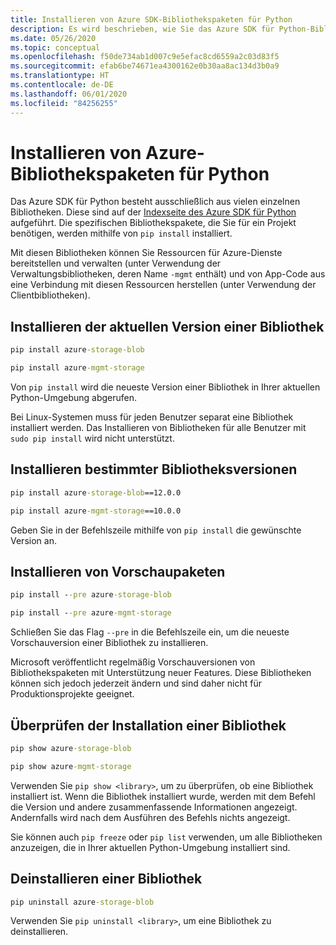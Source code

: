```yaml
---
title: Installieren von Azure SDK-Bibliothekspaketen für Python
description: Es wird beschrieben, wie Sie das Azure SDK für Python-Bibliotheken mit pip installieren, deinstallieren und überprüfen. Der Artikel enthält Details zur Installation bestimmter Versionen und Vorschaupakete.
ms.date: 05/26/2020
ms.topic: conceptual
ms.openlocfilehash: f50de734ab1d007c9e5efac8cd6559a2c03d83f5
ms.sourcegitcommit: efab6be74671ea4300162e0b30aa8ac134d3b0a9
ms.translationtype: HT
ms.contentlocale: de-DE
ms.lasthandoff: 06/01/2020
ms.locfileid: "84256255"
---
```

# <a name="how-to-install-azure-library-packages-for-python"></a>Installieren von Azure-Bibliothekspaketen für Python

Das Azure SDK für Python besteht ausschließlich aus vielen einzelnen Bibliotheken. Diese sind auf der [Indexseite des Azure SDK für Python](https://azure.github.io/azure-sdk/releases/latest/all/python.html) aufgeführt. Die spezifischen Bibliothekspakete, die Sie für ein Projekt benötigen, werden mithilfe von `pip install` installiert.

Mit diesen Bibliotheken können Sie Ressourcen für Azure-Dienste bereitstellen und verwalten (unter Verwendung der Verwaltungsbibliotheken, deren Name `-mgmt` enthält) und von App-Code aus eine Verbindung mit diesen Ressourcen herstellen (unter Verwendung der Clientbibliotheken).

## <a name="install-the-latest-version-of-a-library"></a>Installieren der aktuellen Version einer Bibliothek

```cmd
pip install azure-storage-blob
```

```cmd
pip install azure-mgmt-storage
```

Von `pip install` wird die neueste Version einer Bibliothek in Ihrer aktuellen Python-Umgebung abgerufen.

Bei Linux-Systemen muss für jeden Benutzer separat eine Bibliothek installiert werden. Das Installieren von Bibliotheken für alle Benutzer mit `sudo pip install` wird nicht unterstützt.

## <a name="install-specific-library-versions"></a>Installieren bestimmter Bibliotheksversionen

```cmd
pip install azure-storage-blob==12.0.0
```

```cmd
pip install azure-mgmt-storage==10.0.0
```

Geben Sie in der Befehlszeile mithilfe von `pip install` die gewünschte Version an.

## <a name="install-preview-packages"></a>Installieren von Vorschaupaketen

```cmd
pip install --pre azure-storage-blob
```

```cmd
pip install --pre azure-mgmt-storage
```

Schließen Sie das Flag `--pre` in die Befehlszeile ein, um die neueste Vorschauversion einer Bibliothek zu installieren.

Microsoft veröffentlicht regelmäßig Vorschauversionen von Bibliothekspaketen mit Unterstützung neuer Features. Diese Bibliotheken können sich jedoch jederzeit ändern und sind daher nicht für Produktionsprojekte geeignet.

## <a name="verify-a-library-installation"></a>Überprüfen der Installation einer Bibliothek

```cmd
pip show azure-storage-blob
```

```cmd
pip show azure-mgmt-storage
```

Verwenden Sie `pip show <library>`, um zu überprüfen, ob eine Bibliothek installiert ist. Wenn die Bibliothek installiert wurde, werden mit dem Befehl die Version und andere zusammenfassende Informationen angezeigt. Andernfalls wird nach dem Ausführen des Befehls nichts angezeigt.

Sie können auch `pip freeze` oder `pip list` verwenden, um alle Bibliotheken anzuzeigen, die in Ihrer aktuellen Python-Umgebung installiert sind.

## <a name="uninstall-a-library"></a>Deinstallieren einer Bibliothek

```cmd
pip uninstall azure-storage-blob
```

Verwenden Sie `pip uninstall <library>`, um eine Bibliothek zu deinstallieren.
